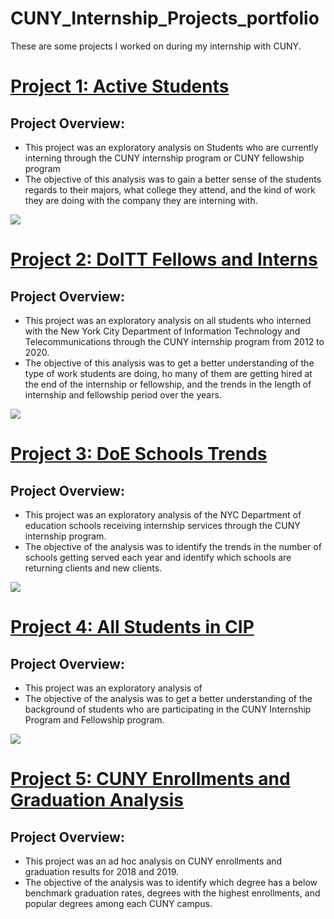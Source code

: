 # CUNY_Internship_Projects_portfolio
These are some projects I worked on during my internship with CUNY.

# [Project 1: Active Students](https://github.com/Fechar123/Internship_Projects/blob/master/Active%20Students.ipynb)
## Project Overview:
-  This project was an exploratory analysis on Students who are currently interning through the CUNY 
   internship program or CUNY fellowship program
-  The objective of this analysis was to gain a better sense of the students regards to their majors, what college they attend, and the kind of work they are doing with the      company they are interning with.


![](/image/blob/master/active.png)



# [Project 2: DoITT Fellows and Interns](https://github.com/Fechar123/Internship_Projects/blob/master/DoITT%20Fellows%20and%20Interns%20.ipynb) 
## Project Overview:
- This project was an exploratory analysis on all students who interned with the New York City Department of Information Technology and Telecommunications through the CUNY     internship program from 2012 to 2020.   
- The objective of this analysis was to get a better understanding of the type of work students are doing, ho many of them are getting hired at the end of the internship or     fellowship, and the trends in the length of internship and fellowship period over the years.


![](/image/doitt.png)



# [Project 3: DoE Schools Trends](https://github.com/Fechar123/Internship_Projects/blob/master/DoE%20Schools%20Trends%20.ipynb)
## Project Overview:
- This project was an exploratory analysis of the NYC Department of education schools receiving internship services through the CUNY internship program.
- The objective of the analysis was to identify the trends in the number of schools getting served each year and identify which schools are returning clients and new clients. 

![](/image/blob/master/shools.png)



# [Project 4: All Students in CIP](https://github.com/Fechar123/Internship_Projects/blob/master/All%20Students%20in%20CIP.ipynb)
## Project Overview:
- This project was an exploratory analysis of
- The objective of the analysis was to get a better understanding of the background of students who are participating in the CUNY Internship 
  Program and Fellowship program.  

![](/image/blob/master/all.png)


# [Project 5: CUNY Enrollments and Graduation Analysis](https://github.com/Fechar123/CUNY_Internship_Projects/edit/master/README.md)
## Project Overview:
- This project was an ad hoc analysis on CUNY enrollments and graduation results for 2018 and 2019.
- The objective of the analysis was to identify which degree has a below benchmark graduation rates, degrees with the highest enrollments, 
  and popular degrees among each CUNY campus.
